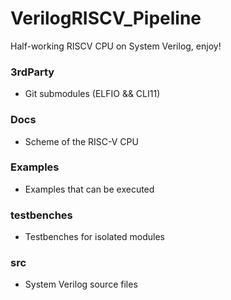 # VerilogRISCV_Pipeline

Half-working RISCV CPU on System Verilog, enjoy!

### 3rdParty 
 - Git submodules (ELFIO && CLI11)
### Docs
  - Scheme of the RISC-V CPU
### Examples
  - Examples that can be executed
### testbenches
  - Testbenches for isolated modules
### src
  - System Verilog source files
